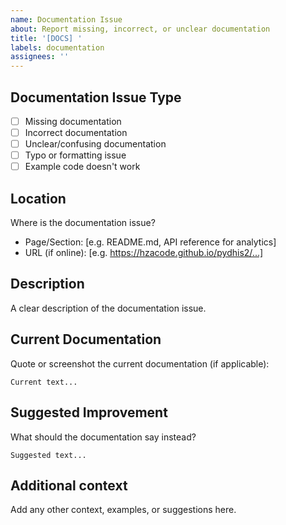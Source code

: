 ```yaml
---
name: Documentation Issue
about: Report missing, incorrect, or unclear documentation
title: '[DOCS] '
labels: documentation
assignees: ''
---
```


## Documentation Issue Type
- [ ] Missing documentation
- [ ] Incorrect documentation
- [ ] Unclear/confusing documentation
- [ ] Typo or formatting issue
- [ ] Example code doesn't work

## Location
Where is the documentation issue?
- Page/Section: [e.g. README.md, API reference for analytics]
- URL (if online): [e.g. https://hzacode.github.io/pydhis2/...]

## Description
A clear description of the documentation issue.

## Current Documentation
Quote or screenshot the current documentation (if applicable):
```
Current text...
```

## Suggested Improvement
What should the documentation say instead?
```
Suggested text...
```

## Additional context
Add any other context, examples, or suggestions here.

